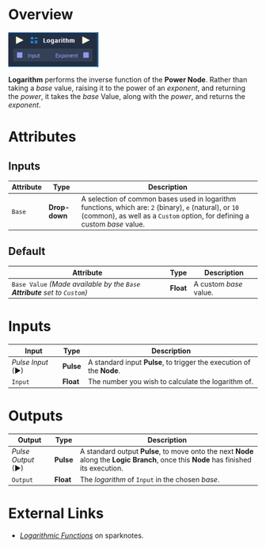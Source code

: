 # Overview

![](../../.gitbook/assets/node-logarithm.png)

**Logarithm** performs the inverse function of the **Power Node**. Rather than taking a *base* value, raising it to the power of an *exponent*, and returning the *power*, it takes the *base* Value, along with the *power*, and returns the *exponent*.

# Attributes

## Inputs

|Attribute|Type|Description|
|---|---|---|
|`Base`|**Drop-down**|A selection of common bases used in logarithm functions, which are: `2` (binary), `e` (natural), or `10` (common), as well as a `Custom` option, for defining a custom *base* value.|

## Default

|Attribute|Type|Description|
|---|---|---|
|`Base Value` *(Made available by the `Base` **Attribute** set to `Custom`)*|**Float**|A custom *base* value.|

# Inputs

|Input|Type|Description|
|---|---|---|
|*Pulse Input* (►)|**Pulse**|A standard input **Pulse**, to trigger the execution of the **Node**.|
|`Input`|**Float**| The number you wish to calculate the logarithm of.|

# Outputs

|Output|Type|Description|
|---|---|---|
|*Pulse Output* (►)|**Pulse**|A standard output **Pulse**, to move onto the next **Node** along the **Logic Branch**, once this **Node** has finished its execution.|
|`Output`|**Float**|The *logarithm* of `Input` in the chosen *base*.|

# External Links

- [*Logarithmic Functions*](https://www.sparknotes.com/math/precalc/exponentialandlogarithmicfunctions/section2/) on sparknotes.
